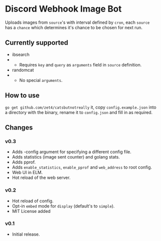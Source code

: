 # Discord Webhook Image Bot

Uploads images from `source`'s with interval defined by `cron`, each `source` has a `chance` which determines it's chance to be chosen for next run.

## Currently supported

 * ibsearch 
 * * Requires `key` and `query` as `arguments` field in `source` definition.
 * randomcat
 * * No special `arguments`.

## How to use

`go get github.com/zet4/catsbutnotreally` it, copy `config.example.json` into a directory with the binary, rename it to `config.json` and fill in as required.


## Changes

### v0.3

* Adds -config argument for specifying a different config file.
* Adds statistics (image sent counter) and golang stats.
* Adds pprof.
* Adds `enable_statistics`, `enable_pprof` and `web_address` to root config.
* Web UI in ELM.
* Hot reload of the web server.

### v0.2

 * Hot reload of config.
 * Opt-in `embed` mode for `display` (default's to `simple`).
 * MIT License added

### v0.1

 * Initial release.
